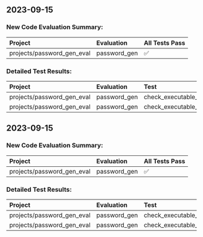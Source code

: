 ## 2023-09-15

### New Code Evaluation Summary:

| Project                    | Evaluation   | All Tests Pass   |
|:---------------------------|:-------------|:-----------------|
| projects/password_gen_eval | password_gen | ✅               |

### Detailed Test Results:

| Project                    | Evaluation   | Test                                | Pass   |
|:---------------------------|:-------------|:------------------------------------|:-------|
| projects/password_gen_eval | password_gen | check_executable_exits_normally     | ✅     |
| projects/password_gen_eval | password_gen | check_executable_satisfies_function | ✅     |

## 2023-09-15

### New Code Evaluation Summary:

| Project                    | Evaluation   | All Tests Pass   |
|:---------------------------|:-------------|:-----------------|
| projects/password_gen_eval | password_gen | ✅               |

### Detailed Test Results:

| Project                    | Evaluation   | Test                                | Pass   |
|:---------------------------|:-------------|:------------------------------------|:-------|
| projects/password_gen_eval | password_gen | check_executable_exits_normally     | ✅     |
| projects/password_gen_eval | password_gen | check_executable_satisfies_function | ✅     |

